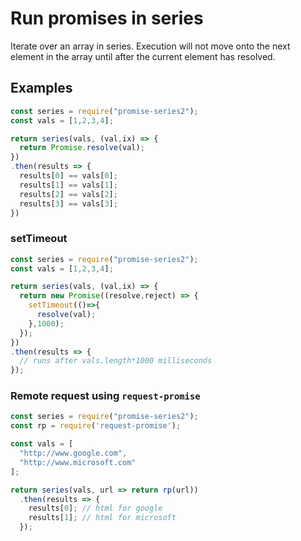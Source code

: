 # Run promises in series

Iterate over an array in series. Execution will not move onto the next element in the array until after the current element has resolved.

## Examples

````javascript
const series = require("promise-series2");
const vals = [1,2,3,4];

return series(vals, (val,ix) => {
  return Promise.resolve(val);
})
.then(results => {
  results[0] == vals[0];
  results[1] == vals[1];
  results[2] == vals[2];
  results[3] == vals[3];
})

````

### setTimeout
````javascript
const series = require("promise-series2");
const vals = [1,2,3,4];

return series(vals, (val,ix) => {
  return new Promise((resolve,reject) => {
    setTimeout(()=>{
      resolve(val);
    },1000);
  });
})
.then(results => {
  // runs after vals.length*1000 milliseconds
});

````

### Remote request using `request-promise`
````javascript
const series = require("promise-series2");
const rp = require('request-promise');

const vals = [
  "http://www.google.com",
  "http://www.microsoft.com"
];

return series(vals, url => return rp(url))
  .then(results => {
    results[0]; // html for google
    results[1]; // html for microsoft
  });

````
